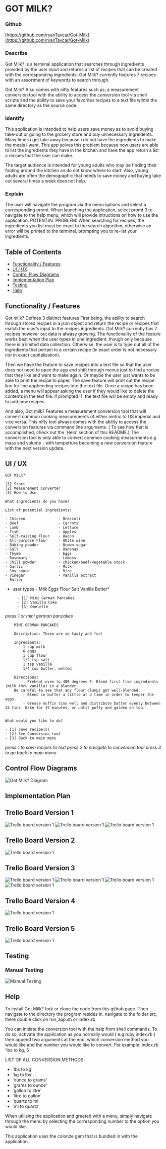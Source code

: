 # GOT MILK?

### Github
[https://github.com/ryanTavcar/Got-Milk](https://github.com/ryanTavcar/Got-Milk)

### Describe
Got Milk? is a terminal application that searches through ingredients provided by the user input and returns a list of recipes that can be created with the corresponding ingredients. Got Milk? currently features 7 recipes with an assortment of keywords to search through. 

Got Milk? Also comes with nifty features such as; a measurement conversion tool with the ability to access the conversion tool via shell scripts and the ability to save your favorites recipes to a text file wihtin the same directory as the source code.

### Identify
This application is intended to help users save money as to avoid buying take-out or going to the grocery store and buy unnecessary ingreidents. Many times i get take away because i do not have the ingredients to make the meals i want. This app solves this problem because now users are able to list the ingredients they have in the kitchen and have the app return a list a recipes that the user can make.

The target audience is intended for young adults who may be finding their footing around the kitchen an do not know where to start. Also, young adults are often the demographic that needs to save money and buying take out several times a week does not help.

### Explain
The user will navigate the program via the menu options and select a corresponding promt. When launching the application, select promt 3 to navigate to the help menu, which will provide intructions on how to use the application. 
POTENTIAL PROBLEM: When searching for recipes, the ingredients you list must be exact to the search algorithm, otherwise an error will be printed to the terminal, prompting you to re-list your ingredients. 

## Table of Contents
+ [Functionality / Features](#functionality-/-features)
+ [UI / UX](#UI-/-UX)
+ [Control Flow Diagrams](#control-flow-diagrams)
+ [Implementation Plan](#implementation-plan)
+ [Testing](#testing)
+ [Help](#help)

## Functionality / Features
Got milk? Defines 3 distinct features 
First being, the ability to search through stored recipes in a json object and return the recipe or recipes that match the user’s input to the recipes ingredients. Got Milk? currently has 7 recipes however out data is alwasy growing. The functionality of the feature works best when the user types in one ingredient, though only because there is a limited data collection. Otherwise, the user is to type out all of the ingredients that pertain to a certain recipe (in exact order is not necessary nor in exact capitalisation). 

Then we have the feature to save recipes into a text file so that the user does not need to open the app and shift through menus just to find a recipe that they like and want to make again. Or maybe the user just wants to be able to print the recipe to paper. The save feature will print out the recipe line for line apphending recipes into the text file. Once a recipe has been added, a menu will appear asking the user if they would like to delete the contents in the text file. if prompted '1' the text file will be empty and ready to add new recipes. 

And also, Got milk? Features a measurement conversion tool that will convert common cooking measurements of either metric to US imperial and vice versa. This nifty tool always comes with the ability to access the conversion features via command line arguments. ( To see how that is accomplished, check out the 'Help' section of this README.) The conversion tool is only able to convert common cooking measurments e.g mass and volume - with temperture becoming a new conversion feature with the next version update. 


## UI / UX
    GOT MILK?

    [1] Start
    [2] Measurement Converter
    [3] How to Use

    What Ingredients do you have?

    List of potential ingredients:

    - Chicken			    - Broccoli
    - Beef				    - Carrots
    - Lamb				    - Lettuce
    - Fish				    - Apples
    - Self-raising Flour    - Bacon
    - All-purpose Flour		- White wine
    - Baking powder			- Brown sugar
    - Salt				    - Bananas
    - Thyme				    - Eggs
    - Rosemary			    - Lemons
    - Chili powder			- chicken/beef/vegetable stock
    - Garlic				- Milk
    - Soy sauce			    - Rice
    - Vinegar				- Vanilla extract
    - Butter


* user types - Milk Eggs Flour Salt Vanilla Butter*

        - [1] Mini German Pancakes
        - [2] Vanilla Cake
        - [3] Omelette

*press 1 or mini german pancakes*


        MINI GERMAN PANCAKES

        Description: These are so tasty and fun!

        Ingredients:
            1 cup milk
            6 eggs
            1 cup flour
            1/2 tsp salt
            1 tsp vanilla
            1/4 cup butter, melted

        Directions:
            - Preheat oven to 400 degrees F. Blend first five ingredients (milk thru vanilla) in a blender.  
        Be careful to see that any flour clumps get well-blended.
            - Blend in butter a little at a time in order to temper the eggs.
            - Grease muffin tins well and distribute batter evenly between 24 tins  Bake for 15 minutes, or until puffy and golden on top.


    What would you like to do?

    - [1] Save recipe(s)
    - [2] See Conversion tool
    - [3] Back to main menu

*press 1 to save recipes to text*
*press 2 to navigate to conversion tool*
*press 3 to go back to main menu*


## Control Flow Diagrams
![Got Milk? Diagram](docs\img\Got_Milk_diagram.png)

## Implementation Plan

## Trello Board Version 1
![Trello board version 1](docs\img\trello_board_1.jpg)
![Trello board version 1](docs\img\trello_board_1.1.jpg)
![Trello board version 1](docs\img\trello_board_1.2.jpg)

## Trello Board Version 2
![Trello board version 1](docs\img\trello_board_2.jpg)

## Trello Board Version 3
![Trello board version 1](docs\img\trello_board_3.jpg)
![Trello board version 1](docs\img\trello_board_3.1.jpg)
![Trello board version 1](docs\img\trello_board_3.2.jpg)
![Trello board version 1](docs\img\trello_board_3.3.jpg)

## Trello Board Version 4
![Trello board version 1](docs\img\trello_board_4.jpg)

## Trello Board Version 5
![Trello board version 1](docs\img\trello_board_5.jpg)

## Testing
### Manual Testing
![Manual Testing](docs\img\manual_testing.jpg)

## Help
To install Got Milk? fork or clone the code from this github page. Then navigate to the directory the program resides in. navigate to the folder src, 
there double click on run_app.sh or index.rb.

You can initiate the conversion tool with the help from shell commands.
To do so, activate the application as you normally would
( e.g ruby index.rb ) then append two arguments at the end, which conversion method you
would like and the number you would like to convert. For example:
index.rb 'lbs to kg, 5

LIST OF ALL CONVERSION METHODS:

- 'lbs to kg'
- 'kg to lbs'
- 'ounce to grams'
- 'grams to ounce'
- 'gallon to litre'
- 'litre to gallon'
- 'quartz to ml'
- 'ml to quartz'

When utilising the application and greeted with a menu, simply navigate through the menu by selecting the corresponding number to the option you would like.

This application uses the colorize gem that is bundled in with the application.

